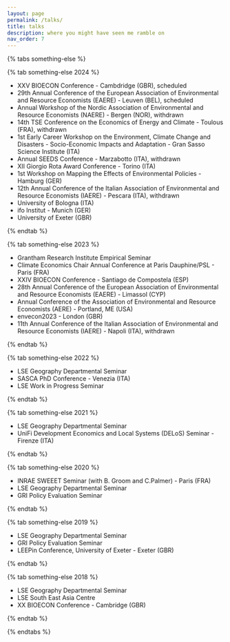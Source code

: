 ```yaml
---
layout: page
permalink: /talks/
title: talks
description: where you might have seen me ramble on  
nav_order: 7
---
```




{% tabs something-else %}

{% tab something-else 2024 %}

* XXV BIOECON Conference - Cambdridge (GBR), scheduled
* 29th Annual Conference of the European Association of Environmental and Resource Economists (EAERE) - Leuven (BEL), scheduled
* Annual Workshop of the Nordic Association of Environmental and Resource Economists (NAERE) - Bergen (NOR), withdrawn
* 14th TSE Conference on the Economics of Energy and Climate - Toulous (FRA), withdrawn
* 1st Early Career Workshop on the Environment, Climate Change and Disasters - Socio-Economic Impacts and Adaptation - Gran Sasso Science Institute (ITA)
* Annual SEEDS Conference - Marzabotto (ITA), withdrawn
* XII Giorgio Rota Award Conference - Torino (ITA)
* 1st Workshop on Mapping the Effects of Environmental Policies - Hamburg (GER)
* 12th Annual Conference of the Italian Association of Environmental and Resource Economists (IAERE) - Pescara (ITA), withdrawn
* University of Bologna (ITA)
* ifo Institut - Munich (GER)
* University of Exeter (GBR)

{% endtab %}

{% tab something-else 2023 %}

* Grantham Research Institute Empirical Seminar
* Climate Economics Chair Annual Conference at Paris Dauphine/PSL - Paris (FRA)
* XXIV BIOECON Conference - Santiago de Compostela (ESP)
* 28th Annual Conference of the European Association of Environmental and Resource Economists (EAERE) - Limassol (CYP)
* Annual Conference of the Association of Environmental and Resource Economists (AERE) - Portland, ME (USA)
* envecon2023 - London (GBR)
* 11th Annual Conference of the Italian Association of Environmental and Resource Economists (IAERE) - Napoli (ITA), withdrawn

{% endtab %}

{% tab something-else 2022 %}

* LSE Geography Departmental Seminar 
* SASCA PhD Conference - Venezia (ITA)
* LSE Work in Progress Seminar

{% endtab %}

{% tab something-else 2021 %}

* LSE Geography Departmental Seminar 
* UniFi Development Economics and Local Systems (DELoS) Seminar - Firenze (ITA)

{% endtab %}

{% tab something-else 2020 %}

* INRAE SWEEET Seminar (with B. Groom and C.Palmer) - Paris (FRA)
* LSE Geography Departmental Seminar 
* GRI Policy Evaluation Seminar

{% endtab %}

{% tab something-else 2019 %}

* LSE Geography Departmental Seminar 
* GRI Policy Evaluation Seminar
* LEEPin Conference, University of Exeter - Exeter (GBR)

{% endtab %}

{% tab something-else 2018 %}

* LSE Geography Departmental Seminar 
* LSE South East Asia Centre 
* XX BIOECON Conference - Cambridge (GBR)

{% endtab %}


{% endtabs %}